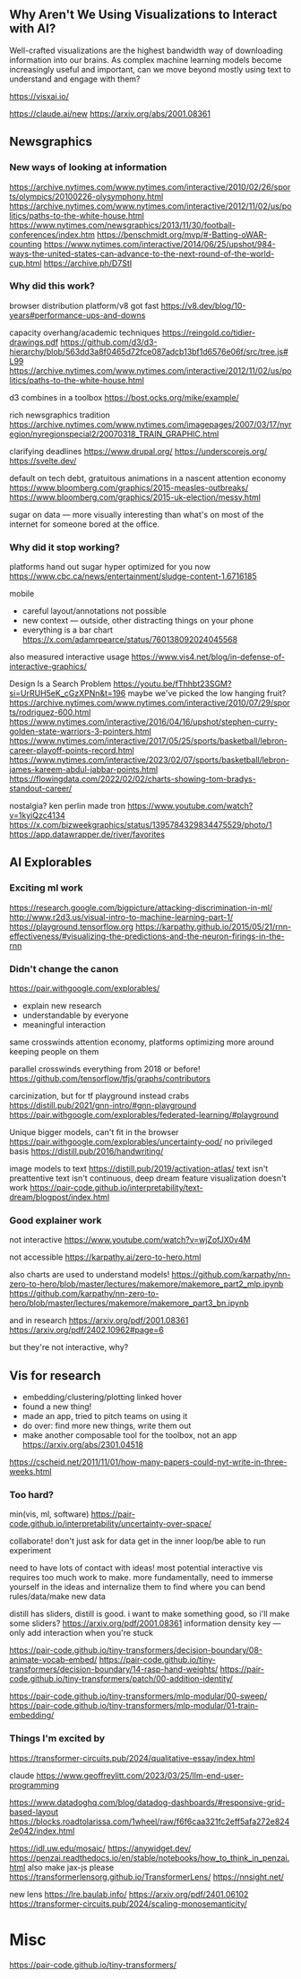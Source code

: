 ## Why Aren't We Using Visualizations to Interact with AI?

Well-crafted visualizations are the highest bandwidth way of downloading information into our brains. As complex machine learning models become increasingly useful and important, can we move beyond mostly using text to understand and engage with them?

https://visxai.io/


https://claude.ai/new
https://arxiv.org/abs/2001.08361


## Newsgraphics

### New ways of looking at information

https://archive.nytimes.com/www.nytimes.com/interactive/2010/02/26/sports/olympics/20100226-olysymphony.html
https://archive.nytimes.com/www.nytimes.com/interactive/2012/11/02/us/politics/paths-to-the-white-house.html
https://www.nytimes.com/newsgraphics/2013/11/30/football-conferences/index.htm
https://benschmidt.org/mvp/#-Batting-oWAR-counting
https://www.nytimes.com/interactive/2014/06/25/upshot/984-ways-the-united-states-can-advance-to-the-next-round-of-the-world-cup.html
https://archive.ph/D7StI

### Why did this work?

browser distribution platform/v8 got fast
https://v8.dev/blog/10-years#performance-ups-and-downs

capacity overhang/academic techniques
https://reingold.co/tidier-drawings.pdf
https://github.com/d3/d3-hierarchy/blob/563dd3a8f0465d72fce087adcb13bf1d6576e06f/src/tree.js#L99
https://archive.nytimes.com/www.nytimes.com/interactive/2012/11/02/us/politics/paths-to-the-white-house.html

d3 combines in a toolbox
https://bost.ocks.org/mike/example/

rich newsgraphics tradition
https://archive.nytimes.com/www.nytimes.com/imagepages/2007/03/17/nyregion/nyregionspecial2/20070318_TRAIN_GRAPHIC.html

clarifying deadlines
https://www.drupal.org/
https://underscorejs.org/
https://svelte.dev/


default on tech debt, gratuitous animations in a nascent attention economy
https://www.bloomberg.com/graphics/2015-measles-outbreaks/
https://www.bloomberg.com/graphics/2015-uk-election/messy.html

sugar on data — more visually interesting than what's on most of the internet for someone bored at the office.

### Why did it stop working?

platforms hand out sugar hyper optimized for you now
https://www.cbc.ca/news/entertainment/sludge-content-1.6716185

mobile
- careful layout/annotations not possible
- new context — outside, other distracting things on your phone
- everything is a bar chart
https://x.com/adamrpearce/status/760138092024045568

also measured interactive usage
https://www.vis4.net/blog/in-defense-of-interactive-graphics/

Design Is a Search Problem
https://youtu.be/fThhbt23SGM?si=UrRUH5eK_cGzXPNn&t=196
maybe we've picked the low hanging fruit?
https://archive.nytimes.com/www.nytimes.com/interactive/2010/07/29/sports/rodriguez-600.html
https://www.nytimes.com/interactive/2016/04/16/upshot/stephen-curry-golden-state-warriors-3-pointers.html
https://www.nytimes.com/interactive/2017/05/25/sports/basketball/lebron-career-playoff-points-record.html
https://www.nytimes.com/interactive/2023/02/07/sports/basketball/lebron-james-kareem-abdul-jabbar-points.html
https://flowingdata.com/2022/02/02/charts-showing-tom-bradys-standout-career/

nostalgia?
ken perlin made tron
https://www.youtube.com/watch?v=1kyiQzc4134
https://x.com/bizweekgraphics/status/1395784329834475529/photo/1
https://app.datawrapper.de/river/favorites


## AI Explorables

### Exciting ml work

https://research.google.com/bigpicture/attacking-discrimination-in-ml/
http://www.r2d3.us/visual-intro-to-machine-learning-part-1/
https://playground.tensorflow.org
https://karpathy.github.io/2015/05/21/rnn-effectiveness/#visualizing-the-predictions-and-the-neuron-firings-in-the-rnn

### Didn't change the canon


https://pair.withgoogle.com/explorables/
- explain new research
- understandable by everyone
- meaningful interaction

same crosswinds
attention economy, platforms optimizing more around keeping people on them

parallel crosswinds
everything from 2018 or before!
https://github.com/tensorflow/tfjs/graphs/contributors

carcinization, but for tf playground instead crabs
https://distill.pub/2021/gnn-intro/#gnn-playground
https://pair.withgoogle.com/explorables/federated-learning/#playground


Unique
bigger models, can't fit in the browser
https://pair.withgoogle.com/explorables/uncertainty-ood/
no privileged basis
https://distill.pub/2016/handwriting/

image models to text
https://distill.pub/2019/activation-atlas/
text isn't preattentive
text isn't continuous, deep dream feature visualization doesn't work
https://pair-code.github.io/interpretability/text-dream/blogpost/index.html

### Good explainer work

not interactive
https://www.youtube.com/watch?v=wjZofJX0v4M

not accessible
https://karpathy.ai/zero-to-hero.html


also charts are used to understand models!
https://github.com/karpathy/nn-zero-to-hero/blob/master/lectures/makemore/makemore_part2_mlp.ipynb
https://github.com/karpathy/nn-zero-to-hero/blob/master/lectures/makemore/makemore_part3_bn.ipynb

and in research
https://arxiv.org/pdf/2001.08361
https://arxiv.org/pdf/2402.10962#page=6

but they're not interactive, why?


## Vis for research

- embedding/clustering/plotting linked hover
- found a new thing!
- made an app, tried to pitch teams on using it
- do over: find more new things, write them out
- make another composable tool for the toolbox, not an app
https://arxiv.org/abs/2301.04518

https://cscheid.net/2011/11/01/how-many-papers-could-nyt-write-in-three-weeks.html

### Too hard?

min(vis, ml, software)
https://pair-code.github.io/interpretability/uncertainty-over-space/

collaborate!
don't just ask for data
get in the inner loop/be able to run experiment

need to have lots of contact with ideas!
most potential interactive vis requires too much work to make. more fundamentally, need to immerse yourself in the ideas and internalize them to find where you can bend rules/data/make new data

distill has sliders, distill is good. i want to make something good, so i'll make some sliders?
https://arxiv.org/pdf/2001.08361 information density key — only add interaction when you're stuck

https://pair-code.github.io/tiny-transformers/decision-boundary/08-animate-vocab-embed/
https://pair-code.github.io/tiny-transformers/decision-boundary/14-rasp-hand-weights/
https://pair-code.github.io/tiny-transformers/patch/00-addition-identity/

https://pair-code.github.io/tiny-transformers/mlp-modular/00-sweep/
https://pair-code.github.io/tiny-transformers/mlp-modular/01-train-embedding/


### Things I'm excited by

https://transformer-circuits.pub/2024/qualitative-essay/index.html

claude
https://www.geoffreylitt.com/2023/03/25/llm-end-user-programming

https://www.datadoghq.com/blog/datadog-dashboards/#responsive-grid-based-layout
https://blocks.roadtolarissa.com/1wheel/raw/f6f6caa321fc2eff5afa272e8242e042/index.html

https://idl.uw.edu/mosaic/
https://anywidget.dev/
https://penzai.readthedocs.io/en/stable/notebooks/how_to_think_in_penzai.html
also make jax-js please
https://transformerlensorg.github.io/TransformerLens/
https://nnsight.net/


new lens
https://lre.baulab.info/
https://arxiv.org/pdf/2401.06102
https://transformer-circuits.pub/2024/scaling-monosemanticity/


# Misc


https://pair-code.github.io/tiny-transformers/
